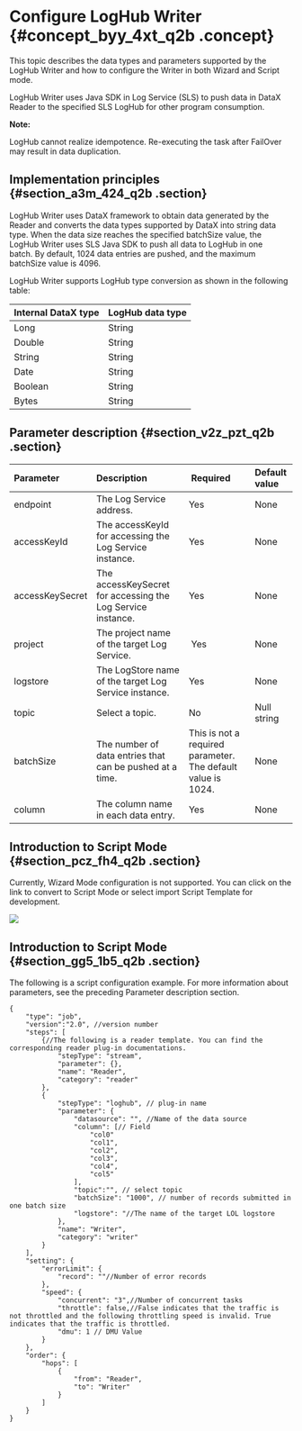 # Configure LogHub Writer {#concept_byy_4xt_q2b .concept}

This topic describes the data types and parameters supported by the LogHub Writer and how to configure the Writer in both Wizard and Script mode.

LogHub Writer uses Java SDK in Log Service \(SLS\) to push data in DataX Reader to the specified SLS LogHub for other program consumption.

**Note:** 

LogHub cannot realize idempotence. Re-executing the task after FailOver may result in data duplication.

## Implementation principles {#section_a3m_424_q2b .section}

LogHub Writer uses DataX framework to obtain data generated by the Reader and converts the data types supported by DataX into string data type. When the data size reaches the specified batchSize value, the LogHub Writer uses SLS Java SDK to push all data to LogHub in one batch. By default, 1024 data entries are pushed, and the maximum batchSize value is 4096.

LogHub Writer supports LogHub type conversion as shown in the following table:

|Internal DataX type|LogHub data type|
|:------------------|:---------------|
|Long|String|
|Double|String|
|String|String|
|Date|String|
|Boolean|String|
|Bytes|String|

## Parameter description​ {#section_v2z_pzt_q2b .section}

|Parameter|Description| Required|Default value|
|:--------|:----------|:--------|:------------|
|endpoint|The Log Service address.|Yes|None|
|accessKeyId|The accessKeyId for accessing the Log Service instance.|Yes|None|
|accessKeySecret|The accessKeySecret for accessing the Log Service instance.|Yes|None|
|project|The project name of the target Log Service.| Yes|None|
|logstore|The LogStore name of the target Log Service instance.|Yes|None|
|topic|Select a topic.|No|Null string|
|batchSize|The number of data entries that can be pushed at a time.|This is not a required parameter. The default value is 1024.|None|
|column|The column name in each data entry.|Yes|None|

## Introduction to Script Mode {#section_pcz_fh4_q2b .section}

Currently, Wizard Mode configuration is not supported. You can click on the link to convert to Script Mode or select import Script Template for development.

![](images/8506_en-US.png)

## Introduction to Script Mode {#section_gg5_1b5_q2b .section}

The following is a script configuration example. For more information about parameters, see the preceding Parameter description section.

```
{
    "type": "job",
    "version":"2.0", //version number
    "steps": [
        {//The following is a reader template. You can find the corresponding reader plug-in documentations.
            "stepType": "stream",
            "parameter": {},
            "name": "Reader",
            "category": "reader"
        },
        {
            "stepType": "loghub", // plug-in name
            "parameter": {
                "datasource": "", //Name of the data source
                "column": [// Field
                    "col0"
                    "col1",
                    "col2",
                    "col3",
                    "col4",
                    "col5"
                ],
                "topic":"", // select topic
                "batchSize": "1000", // number of records submitted in one batch size
                "logstore": "//The name of the target LOL logstore
            },
            "name": "Writer",
            "category": "writer"
        }
    ],
    "setting": {
        "errorLimit": {
            "record": ""//Number of error records
        },
        "speed": {
            "concurrent": "3",//Number of concurrent tasks
            "throttle": false,//False indicates that the traffic is not throttled and the following throttling speed is invalid. True indicates that the traffic is throttled.
            "dmu": 1 // DMU Value
        }
    },
    "order": {
        "hops": [
            {
                "from": "Reader",
                "to": "Writer"
            }
        ]
    }
}
```

